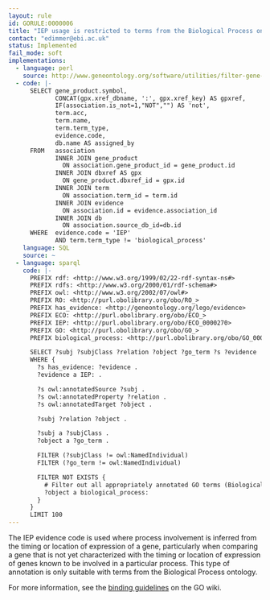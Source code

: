 ```yaml
---
layout: rule
id: GORULE:0000006
title: "IEP usage is restricted to terms from the Biological Process ontology"
contact: "edimmer@ebi.ac.uk"
status: Implemented
fail_mode: soft
implementations:
  - language: perl
    source: http://www.geneontology.org/software/utilities/filter-gene-association.pl
  - code: |-
      SELECT gene_product.symbol,
             CONCAT(gpx.xref_dbname, ':', gpx.xref_key) AS gpxref,
             IF(association.is_not=1,"NOT","") AS 'not',
             term.acc,
             term.name,
             term.term_type,
             evidence.code,
             db.name AS assigned_by
      FROM   association
             INNER JOIN gene_product
               ON association.gene_product_id = gene_product.id
             INNER JOIN dbxref AS gpx
               ON gene_product.dbxref_id = gpx.id
             INNER JOIN term
               ON association.term_id = term.id
             INNER JOIN evidence
               ON association.id = evidence.association_id
             INNER JOIN db
               ON association.source_db_id=db.id
      WHERE  evidence.code = 'IEP'
             AND term.term_type != 'biological_process'
    language: SQL
    source: ~
  - language: sparql
    code: |-
      PREFIX rdf: <http://www.w3.org/1999/02/22-rdf-syntax-ns#>
      PREFIX rdfs: <http://www.w3.org/2000/01/rdf-schema#>
      PREFIX owl: <http://www.w3.org/2002/07/owl#>
      PREFIX RO: <http://purl.obolibrary.org/obo/RO_>
      PREFIX has_evidence: <http://geneontology.org/lego/evidence>
      PREFIX ECO: <http://purl.obolibrary.org/obo/ECO_>
      PREFIX IEP: <http://purl.obolibrary.org/obo/ECO_0000270>
      PREFIX GO: <http://purl.obolibrary.org/obo/GO_>
      PREFIX biological_process: <http://purl.obolibrary.org/obo/GO_0008150>

      SELECT ?subj ?subjClass ?relation ?object ?go_term ?s ?evidence
      WHERE {
        ?s has_evidence: ?evidence .
        ?evidence a IEP: .

        ?s owl:annotatedSource ?subj .
        ?s owl:annotatedProperty ?relation .
        ?s owl:annotatedTarget ?object .

        ?subj ?relation ?object .

        ?subj a ?subjClass .
        ?object a ?go_term .

        FILTER (?subjClass != owl:NamedIndividual)
        FILTER (?go_term != owl:NamedIndividual)

        FILTER NOT EXISTS {
          # Filter out all appropriately annotated GO terms (Biological Process)
          ?object a biological_process:
        }
      }
      LIMIT 100
---
```

The IEP evidence code is used where process involvement is inferred from
the timing or location of expression of a gene, particularly when
comparing a gene that is not yet characterized with the timing or
location of expression of genes known to be involved in a particular
process. This type of annotation is only suitable with terms from the
Biological Process ontology.

For more information, see the [binding
guidelines](http://wiki.geneontology.org/index.php/Binding_Guidelines)
on the GO wiki.
